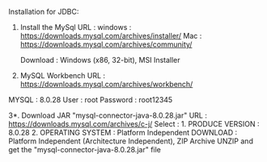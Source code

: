 Installation for JDBC:

1. Install the MySql
	URL : windows :	https://downloads.mysql.com/archives/installer/ 
		  Mac     : https://downloads.mysql.com/archives/community/
	
	Download : Windows (x86, 32-bit), MSI Installer

2. MySQL Workbench
	URL : https://downloads.mysql.com/archives/workbench/

MYSQL    : 8.0.28
User     : root
Password : root12345 

3*. Download JAR "mysql-connector-java-8.0.28.jar"
	URL      : https://downloads.mysql.com/archives/c-j/
	Select   : 
			1. PRODUCE VERSION  : 8.0.28
			2. OPERATING SYSTEM : Platform Independent
	DOWNLOAD : Platform Independent (Architecture Independent), ZIP Archive
	UNZIP and get the "mysql-connector-java-8.0.28.jar" file 
			